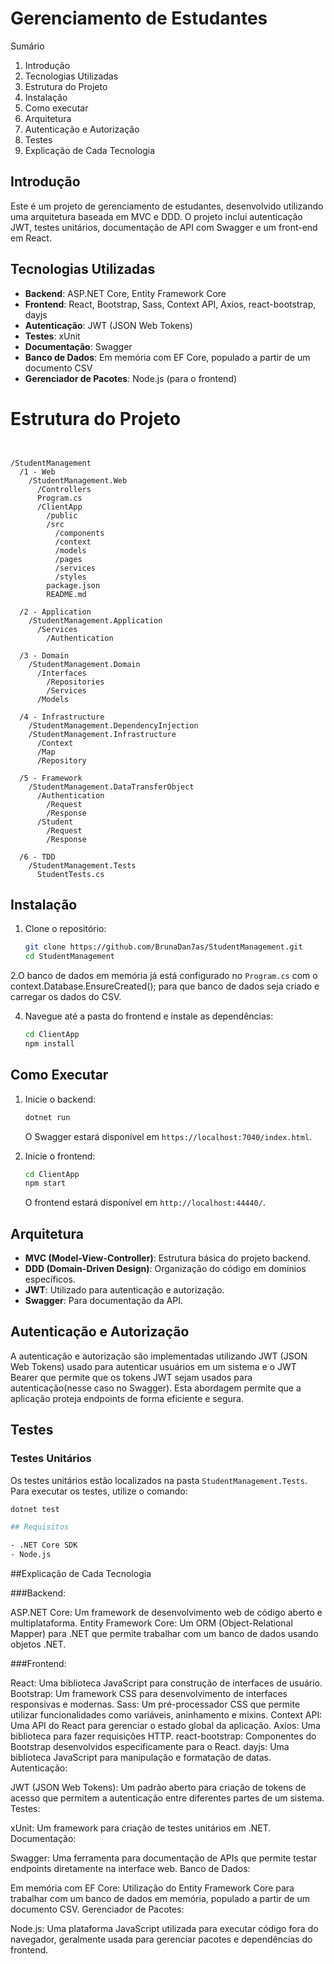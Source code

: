 # Gerenciamento de Estudantes

Sumário
1. Introdução
2. Tecnologias Utilizadas
3. Estrutura do Projeto
4. Instalação
5. Como executar
6. Arquitetura
7. Autenticação e Autorização
8. Testes
9. Explicação de Cada Tecnologia

## Introdução

Este é um projeto de gerenciamento de estudantes, desenvolvido utilizando uma arquitetura baseada em MVC e DDD. O projeto inclui autenticação JWT, testes unitários, documentação de API com Swagger e um front-end em React.

## Tecnologias Utilizadas

- **Backend**: ASP.NET Core, Entity Framework Core
- **Frontend**: React, Bootstrap, Sass, Context API, Axios, react-bootstrap, dayjs
- **Autenticação**: JWT (JSON Web Tokens)
- **Testes**: xUnit
- **Documentação**: Swagger
- **Banco de Dados**: Em memória com EF Core, populado a partir de um documento CSV
- **Gerenciador de Pacotes**: Node.js (para o frontend)

# Estrutura do Projeto

```plaintext


/StudentManagement
  /1 - Web
    /StudentManagement.Web
      /Controllers
      Program.cs
      /ClientApp
        /public
        /src
          /components
          /context
          /models
          /pages
          /services
          /styles
        package.json
        README.md
        
  /2 - Application
    /StudentManagement.Application
      /Services
        /Authentication
        
  /3 - Domain
    /StudentManagement.Domain
      /Interfaces
        /Repositories
        /Services
      /Models
      
  /4 - Infrastructure
    /StudentManagement.DependencyInjection
    /StudentManagement.Infrastructure
      /Context
      /Map
      /Repository
		
  /5 - Framework
    /StudentManagement.DataTransferObject
      /Authentication
        /Request
        /Response
      /Student
        /Request
        /Response
        
  /6 - TDD
    /StudentManagement.Tests
      StudentTests.cs
````
## Instalação

1. Clone o repositório:

    ```sh
    git clone https://github.com/BrunaDan7as/StudentManagement.git
    cd StudentManagement
    ```

2.O banco de dados em memória já está configurado no `Program.cs` com o context.Database.EnsureCreated(); para que banco de dados seja criado e carregar os dados do CSV.

4. Navegue até a pasta do frontend e instale as dependências:

    ```sh
    cd ClientApp
    npm install
    ```
## Como Executar

1. Inicie o backend:

    ```sh
    dotnet run
    ```

    O Swagger estará disponível em `https://localhost:7040/index.html`.

2. Inicie o frontend:

    ```sh
    cd ClientApp
    npm start
    ```

    O frontend estará disponível em `http://localhost:44440/`.

## Arquitetura

- **MVC (Model-View-Controller)**: Estrutura básica do projeto backend.
- **DDD (Domain-Driven Design)**: Organização do código em domínios específicos.
- **JWT**: Utilizado para autenticação e autorização.
- **Swagger**: Para documentação da API.

## Autenticação e Autorização

A autenticação e autorização são implementadas utilizando JWT (JSON Web Tokens) usado para autenticar usuários em um sistema e o JWT Bearer que permite que os tokens JWT sejam usados para autenticação(nesse caso no Swagger). Esta abordagem permite que a aplicação proteja endpoints de forma eficiente e segura.

## Testes

### Testes Unitários

Os testes unitários estão localizados na pasta `StudentManagement.Tests`. Para executar os testes, utilize o comando:

```sh
dotnet test

## Requisitos

- .NET Core SDK
- Node.js
````


##Explicação de Cada Tecnologia

###Backend:

ASP.NET Core: Um framework de desenvolvimento web de código aberto e multiplataforma.
Entity Framework Core: Um ORM (Object-Relational Mapper) para .NET que permite trabalhar com um banco de dados usando objetos .NET.

###Frontend:

React: Uma biblioteca JavaScript para construção de interfaces de usuário.
Bootstrap: Um framework CSS para desenvolvimento de interfaces responsivas e modernas.
Sass: Um pré-processador CSS que permite utilizar funcionalidades como variáveis, aninhamento e mixins.
Context API: Uma API do React para gerenciar o estado global da aplicação.
Axios: Uma biblioteca para fazer requisições HTTP.
react-bootstrap: Componentes do Bootstrap desenvolvidos especificamente para o React.
dayjs: Uma biblioteca JavaScript para manipulação e formatação de datas.
Autenticação:

JWT (JSON Web Tokens): Um padrão aberto para criação de tokens de acesso que permitem a autenticação entre diferentes partes de um sistema.
Testes:

xUnit: Um framework para criação de testes unitários em .NET.
Documentação:

Swagger: Uma ferramenta para documentação de APIs que permite testar endpoints diretamente na interface web.
Banco de Dados:

Em memória com EF Core: Utilização do Entity Framework Core para trabalhar com um banco de dados em memória, populado a partir de um documento CSV.
Gerenciador de Pacotes:

Node.js: Uma plataforma JavaScript utilizada para executar código fora do navegador, geralmente usada para gerenciar pacotes e dependências do frontend.








          





